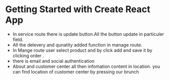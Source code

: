 # Getting Started with Create React App

* In service route there is update button.All the button update in particuler field. 
* All the delevery and qunatity added function in manage route.
* In Mange route user select product and by click add and save it by clicking order .
* there is email and social authentication 
* About and customer center all then infomation content in location. you can find location of customer center by pressing our brunch

